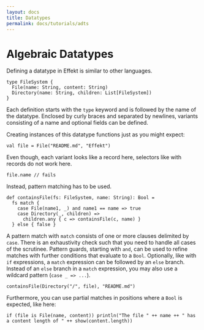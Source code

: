 ```yaml
---
layout: docs
title: Datatypes
permalink: docs/tutorials/adts
---
```


# Algebraic Datatypes

Defining a datatype in Effekt is similar to other languages.

```
type FileSystem {
  File(name: String, content: String)
  Directory(name: String, children: List[FileSystem])
}
```

Each definition starts with the `type` keyword and is followed by the name of the datatype. Enclosed by curly braces
and separated by newlines, variants consisting of a name and optional fields can be defined.

Creating instances of this datatype functions just as you might expect:

```effekt:repl
val file = File("README.md", "Effekt")
```

Even though, each variant looks like a record here, selectors like with records do not work here.

```effekt:repl
file.name // fails
```

Instead, pattern matching has to be used.

```
def containsFile(fs: FileSystem, name: String): Bool =
  fs match {
    case File(name1, _) and name1 == name => true
    case Directory(_, children) => 
      children.any { c => containsFile(c, name) }
  } else { false }
```

A pattern match with `match` consists of one or more clauses delimited by `case`. There is an exhaustivity check such 
that you need to handle all cases of the scrutinee. Pattern guards, starting with `and`, can be used to refine matches
with further conditions that evaluate to a `Bool`. Optionally, like with `if` expressions, a `match` expression can be 
followed by an `else` branch. Instead of an `else` branch in a `match` expression, you may also use a wildcard pattern
(`case _ => ...`).

```effekt:repl
containsFile(Directory("/", file), "README.md")
```
Furthermore, you can use partial matches in positions where a `Bool` is expected, like here:

```effekt:repl
if (file is File(name, content)) println("The file " ++ name ++ " has a content length of " ++ show(content.length))
```
